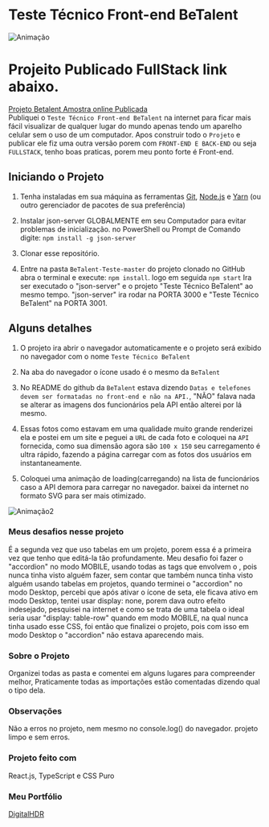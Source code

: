 # Teste Técnico Front-end BeTalent

![Animação](https://github.com/user-attachments/assets/3fccb410-ac0d-40ab-85d8-1a6f3ff7b368)

# Projeito Publicado FullStack link abaixo.

[Projeto Betalent Amostra online Publicada](https://betalent-frontend-backend.vercel.app/) 
<br/>
Publiquei o `Teste Técnico Front-end BeTalent` na internet para ficar mais fácil visualizar de qualquer lugar do mundo apenas tendo um aparelho celular sem o uso de um computador.
Apos construir todo o `Projeto` e publicar ele fiz uma outra versão porem com `FRONT-END E BACK-END` ou seja `FULLSTACK`, tenho boas praticas, porem meu ponto forte é Front-end.

## Iniciando o Projeto

1.  Tenha instaladas em sua máquina as ferramentas [Git](https://git-scm.com/), [Node.js](https://nodejs.org/en/) e [Yarn](https://yarnpkg.com/) (ou outro gerenciador de pacotes de sua preferência)

2.  Instalar json-server GLOBALMENTE em seu Computador para evitar problemas de inicialização.
    no PowerShell ou Prompt de Comando digite: `npm install -g json-server`

3.  Clonar esse repositório.
  
5.  Entre na pasta `BeTalent-Teste-master` do projeto clonado no GitHub
    abra o terminal e execute: `npm install`. logo em seguida `npm start`
    Ira ser executado o "json-server" e o projeto "Teste Técnico BeTalent" ao mesmo tempo.
    "json-server" ira rodar na PORTA 3000 e "Teste Técnico BeTalent" na PORTA 3001.

## Alguns detalhes

1. O projeto ira abrir o navegador automaticamente e o projeto será exibido no navegador com o nome `Teste Técnico BeTalent`

2. Na aba do navegador o ícone usado é o mesmo da `BeTalent`

3. No README do github da `BeTalent` estava dizendo `Datas e telefones devem ser formatadas no front-end e não na API.`,
   "NÃO" falava nada se alterar as imagens dos funcionários pela API então alterei por lá mesmo.

4. Essas fotos como estavam em uma qualidade muito grande renderizei ela e postei em um site e peguei a `URL` de cada
   foto e coloquei na `API` fornecida, como sua dimensão agora são `100 x 150` seu carregamento é ultra rápido,
   fazendo a página carregar com as fotos dos usuários em instantaneamente.

5. Coloquei uma animação de loading(carregando) na lista de funcionários caso a API demora para carregar no navegador.
   baixei da internet no formato SVG para ser mais otimizado.

![Animação2](https://github.com/user-attachments/assets/7167c234-4282-41ac-bfea-379144d169e0)

### Meus desafios nesse projeto

É a segunda vez que uso tabelas em um projeto, porem essa é a primeira vez que tenho que editá-la tão profundamente.
Meu desafio foi fazer o "accordion" no modo MOBILE, usando todas as tags que envolvem o <table>, pois nunca tinha visto alguém fazer,
sem contar que também nunca tinha visto alguém usando tabelas em projetos, quando terminei o "accordion" no modo Desktop,
percebi que após ativar o ícone de seta, ele ficava ativo em modo Desktop, tentei usar display: none,
porem dava outro efeito indesejado, pesquisei na internet e como se trata de uma tabela o ideal seria usar "display: table-row"
quando em modo MOBILE, na qual nunca tinha usado esse CSS, foi então que finalizei o projeto,
pois com isso em modo Desktop o "accordion" não estava aparecendo mais.

### Sobre o Projeto

Organizei todas as pasta e comentei em alguns lugares para compreender melhor, Praticamente todas as importações estão comentadas dizendo qual o tipo dela.

### Observações

Não a erros no projeto, nem mesmo no console.log() do navegador. projeto limpo e sem erros.

### Projeto feito com

React.js, TypeScript e CSS Puro

### Meu Portfólio

[DigitalHDR](https://digitalhdr.com.br/)
